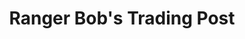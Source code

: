 ---
title: "Ranger Bob's Trading Post"
url: /gatlinburg/ranger-bobs-trading-post/
shop: Andenken
---